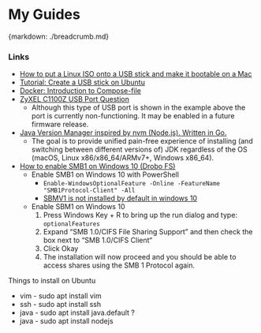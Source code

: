 # My Guides
{markdown: ./breadcrumb.md}

### Links

- [How to put a Linux ISO onto a USB stick and make it bootable on a Mac](https://linuxnewbieguide.org/how-to-put-a-linux-iso-onto-a-usb-stick-and-make-it-bootable-on-a-mac/)
- [Tutorial: Create a USB stick on Ubuntu](https://tutorials.ubuntu.com/tutorial/tutorial-create-a-usb-stick-on-ubuntu#0)
- [Docker: Introduction to Compose-file](https://severalnines.com/blog/mysql-docker-composing-stack)
- [ZyXEL C1100Z USB Port Question](https://www.reddit.com/r/HomeNetworking/comments/4n1llk/zyxel_c1100z_usb_port_question/)
    * Although this type of USB port is shown in the example above the port is currently non-functioning. It may be enabled in a future firmware release.
- [Java Version Manager inspired by nvm (Node.js). Written in Go.](https://github.com/shyiko/jabba)
  - The goal is to provide unified pain-free experience of installing (and switching between different versions of) JDK regardless of the OS (macOS, Linux x86/x86_64/ARMv7+, Windows x86_64).
- [How to enable SMB1 on Windows 10 (Drobo FS)](https://www.tachytelic.net/2019/09/windows-10-enable-smb1/#:~:text=Enable%20SMB1%20on%20Windows%2010%201%20Press%20Windows,access%20shares%20using%20the%20SMB%201%20Protocol%20again.)
  - Enable SMB1 on Windows 10 with PowerShell
    - `Enable-WindowsOptionalFeature -Online -FeatureName "SMB1Protocol-Client" -All`
    - [SBMV1 is not installed by default in windows 10](https://support.microsoft.com/en-gb/help/4034314/smbv1-is-not-installed-by-default-in-windows)
  - Enable SBM1 on Windows 10
    1. Press Windows Key + R to bring up the run dialog and type: `optionalFeatures`
    0. Expand “SMB 1.0/CIFS File Sharing Support” and then check the box next to “SMB 1.0/CIFS Client“
    0. Click Okay
    0. The installation will now proceed and you should be able to access shares using the SMB 1 Protocol again.
  
Things to install on Ubuntu
* vim - sudo apt install vim
* ssh - sudo apt install ssh
* java - sudo apt install java.default ?
* java - sudo apt install nodejs

